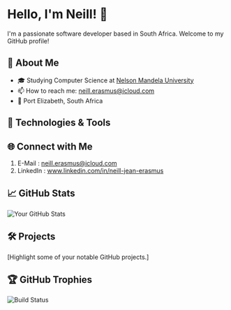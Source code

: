 # Hello, I'm Neill! 👋

I'm a passionate software developer based in South Africa. Welcome to my GitHub profile!

## 🚀 About Me

- 🎓 Studying Computer Science at [Nelson Mandela University](https://www.mandela.ac.za/)
- 📫 How to reach me: neill.erasmus@icloud.com
- 📌 Port Elizabeth, South Africa

## 🔧 Technologies & Tools



## 🌐 Connect with Me

1.  E-Mail   : neill.erasmus@icloud.com
2.  LinkedIn : www.linkedin.com/in/neill-jean-erasmus

## 📈 GitHub Stats

![Your GitHub Stats](https://github-readme-stats.vercel.app/api?username=Neill-Erasmus&show_icons=true&theme=dark)

## 🛠️ Projects

[Highlight some of your notable GitHub projects.]

## 🏆 GitHub Trophies

![Build Status](https://github.com/users/Neill-Erasmus/achievements/pull-shark)
